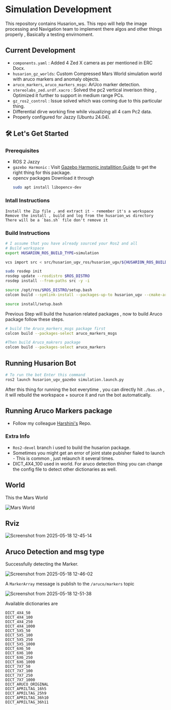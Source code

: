 # Simulation Development

This repository contains Husarion_ws. This repo will help the image processing and Navigation team to implement there algos and other things properly , Basically a testing envirnoment.

## Current Development
- `components.yaml` : Added 4 Zed X camera as per mentioned in ERC Docx.
- `husarion_gz_worlds`: Custom Compressed Mars World simulation world with aruco markers and anomaly objects.
- `aruco_markers`, `aruco_markers_msgs`: ArUco marker detection.
- `stereolabs_zed.urdf.xacro` : Solved the pc2 vertical inverison thing , Optimized it further to support in medium range PCs.
- `gz_ros2_control` : Issue solved which was coming due to this particular thing.
- Differential dirve working fine while visualizing all 4 cam Pc2 data.
- Properly configured for Jazzy (Ubuntu 24.04).

## 🛠️ Let's Get Started

### Prerequisites

- ROS 2 Jazzy
- `gazebo Harmonic` : Visit [Gazebo Harmonic installition Guide](https://gazebosim.org/docs/harmonic/install_ubuntu/) to get the right thing for this package.
- opencv packages
  Download it through
  ``` bash
  sudo apt install libopencv-dev
  ```

### Intall Instructions
```
Install the Zip file , and extract it - remember it's a workspace
Remove the install , build and log from the husarion_ws directory
There will be a `bas.sh` file don't remove it
```

### Build Instructions

```bash
# I assume that you have already sourced your Ros2 and all
# Build workspace
export HUSARION_ROS_BUILD_TYPE=simulation

vcs import src < src/husarion_ugv_ros/husarion_ugv/${HUSARION_ROS_BUILD_TYPE}_deps.repos

sudo rosdep init
rosdep update --rosdistro $ROS_DISTRO
rosdep install --from-paths src -y -i

source /opt/ros/$ROS_DISTRO/setup.bash
colcon build --symlink-install --packages-up-to husarion_ugv --cmake-args -DCMAKE_BUILD_TYPE=Release -DBUILD_TESTING=OFF

source install/setup.bash

```
Previous Step will build the husarion related packages , now to build Aruco package follow these steps.

``` bash
# build the Aruco_markers_msgs package first
colcon build --packages-select aruco_markers_msgs

#Then build Aruco_makrers package
colcon build --packages-select aruco_markers

```

## Running Husarion Bot
``` bash
# To run the bot Enter this command
ros2 launch husarion_ugv_gazebo simulation.launch.py

```

After this thing for running the bot everytime , you can directly hit `./bas.sh` , it will rebuild the workspace + source it and run the bot automatically.

## Running Aruco Markers package 
- Follow my colleague [Harshini's](https://github.com/harshinisrisavitha/remote/blob/main/README.md) Repo.

### Extra Info
- `Ros2-devel` branch i used to build the husarion package.
- Sometimes you might get an error of joint state pubisher fialed to launch - This is common , just relaunch it several times.
- DICT_4X4_100 used in world. For aruco detection thing you can change the config file to detect other dictionaries as well.


## World 
This the Mars World 

![Mars World](https://github.com/user-attachments/assets/db2b18dc-3abc-43fb-9c08-aa3a6f536246)

## Rviz 
![Screenshot from 2025-05-18 12-45-14](https://github.com/user-attachments/assets/08cbd6b8-673a-4922-a5e2-3400595faee5)

## Aruco Detection and msg type 
Successfully detecting the Marker. 

![Screenshot from 2025-05-18 12-46-02](https://github.com/user-attachments/assets/276450b8-23d6-41e4-aa48-e8116a58e4b1)



A `MarkerArray` message is publish to the `/aruco/markers` topic

![Screenshot from 2025-05-18 12-51-38](https://github.com/user-attachments/assets/92db4d1f-5661-4ba3-a26b-fdeeafd318df)


Available dictionaries are 
```
DICT_4X4_50
DICT_4X4_100
DICT_4X4_250
DICT_4X4_1000
DICT_5X5_50
DICT_5X5_100
DICT_5X5_250
DICT_5X5_1000
DICT_6X6_50
DICT_6X6_100
DICT_6X6_250
DICT_6X6_1000
DICT_7X7_50
DICT_7X7_100
DICT_7X7_250
DICT_7X7_1000
DICT_ARUCO_ORIGINAL
DICT_APRILTAG_16h5
DICT_APRILTAG_25h9
DICT_APRILTAG_36h10
DICT_APRILTAG_36h11 
```











